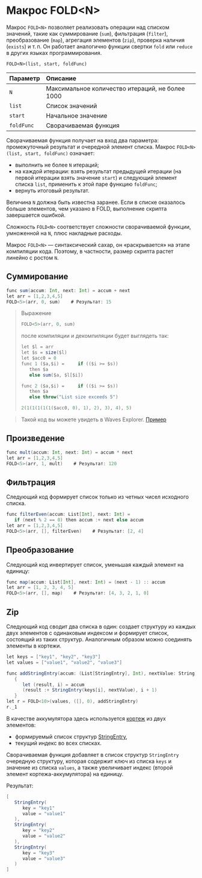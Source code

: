 # Макрос FOLD&lt;N&gt;

Макрос `FOLD<N>` позволяет реализовать операции над списком значений, такие как суммирование (`sum`), фильтрация (`filter`), преобразование (`map`), агрегация элементов (`zip`), проверка наличия (`exists`) и т.&thinsp;п. Он работает аналогично функции свертки `fold` или `reduce` в других языках программирования.

```
FOLD<N>(list, start, foldFunc)
```

| Параметр | Описание |
| :--- | :--- |
| `N` | Максимальное количество итераций, не более 1000 |
| `list` | Список значений |
| `start` | Начальное значение |
| `foldFunc` | Cворачиваемая функция |

Сворачиваемая функция получает на вход два параметра: промежуточный результат и очередной элемент списка. Макрос `FOLD<N>(list, start, foldFunc)` означает:

* выполнить не более `N` итераций;
* на каждой итерации: взять результат предыдущей итерации (на первой итерации взять значение `start`) и следующий элемент списка `list`, применить к этой паре функцию `foldFunc`;
* вернуть итоговый результат.

Величина `N` должна быть известна заранее. Если в списке оказалось больше элементов, чем указано в FOLD, выполнение скрипта завершается ошибкой.

Сложность `FOLD<N>` соответствует сложности сворачиваемой функции, умноженной на `N`, плюс накладные расходы.

Макрос `FOLD<N>` — синтаксический сахар, он «раскрывается» на этапе компиляции кода. Поэтому, в частности, размер скрипта растет линейно с ростом `N`.

## Суммирование

```scala
func sum(accum: Int, next: Int) = accum + next
let arr = [1,2,3,4,5]
FOLD<5>(arr, 0, sum)    # Результат: 15
```

> Выражение 
> 
> ```scala
> FOLD<5>(arr, 0, sum)
> ``` 
> 
> после компиляции и декомпиляции будет выглядеть так:
> 
> ```scala
> let $l = arr
> let $s = size($l)
> let $acc0 = 0
> func 1 ($a,$i) =     if (($i >= $s))
>    then $a
>    else sum($a, $l[$i])
>
> func 2 ($a,$i) =     if (($i >= $s))
>    then $a
>    else throw("List size exceeds 5")
>
> 2(1(1(1(1(1($acc0, 0), 1), 2), 3), 4), 5)
> ```

> Такой код вы можете увидеть в Waves Explorer. [Пример](https://testnet.wavesexplorer.com/tx/GaLfaidadeowoZ4vMtEVvJK8RkJiqr5AdPWLvPtTnV4e)

## Произведение

```scala
func mult(accum: Int, next: Int) = accum * next
let arr = [1,2,3,4,5]
FOLD<5>(arr, 1, mult)    # Результат: 120
```

## Фильтрация

Следующий код формирует список только из четных чисел исходного списка.

```scala
func filterEven(accum: List[Int], next: Int) =
   if (next % 2 == 0) then accum :+ next else accum
let arr = [1,2,3,4,5]
FOLD<5>(arr, [], filterEven)    # Результат: [2, 4]
```

## Преобразование

Следующий код инвертирует список, уменьшая каждый элемент на единицу:

```scala
func map(accum: List[Int], next: Int) = (next - 1) :: accum
let arr = [1, 2, 3, 4, 5]
FOLD<5>(arr, [], map)    # Результат: [4, 3, 2, 1, 0]
```

## Zip

Следующий код сводит два списка в один: создает структуру из каждых двух элементов с одинаковым индексом и формирует список, состоящий из таких структур. Аналогичным образом можно соединять элементы в кортежи.

```scala
let keys = ["key1", "key2", "key3"]
let values = ["value1", "value2", "value3"]

func addStringEntry(accum: (List[StringEntry], Int), nextValue: String) =
   {
      let (result, i) = accum
      (result :+ StringEntry(keys[i], nextValue), i + 1)
   }
let r = FOLD<10>(values, ([], 0), addStringEntry)
r._1
```

В качестве аккумулятора здесь используется [кортеж](/ru/ride/data-types/tuple) из двух элементов:
- формируемый список структур [StringEntry](/ru/ride/structures/script-actions/string-entry),
- текущий индекс во всех списках.

Сворачиваемая функция добавляет в список структур `StringEntry` очередную структуру, которая содержит ключ из списка `keys` и значение из списка `values`, а также увеличивает индекс (второй элемент кортежа-аккумулятора) на единицу.

Результат:

```scala
[
   StringEntry(
      key = "key1"
      value = "value1"
   ),
   StringEntry(
      key = "key2"
      value = "value2"
   ),
   StringEntry(
      key = "key3"
      value = "value3"
   )
]
```
